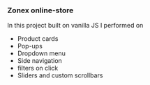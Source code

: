 ### Zonex online-store
In this project built on vanilla JS I performed on 
* Product cards
* Pop-ups
* Dropdown menu
* Side navigation
* filters on click
* Sliders and custom scrollbars
